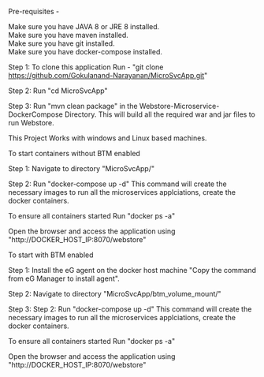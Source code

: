 Pre-requisites  - <br>

  Make sure you have JAVA 8 or JRE 8 installed.<br>
  Make sure you have maven installed.<br>
  Make sure you have git installed.<br>
  Make sure you have docker-compose installed.<br>

Step 1: To clone this application Run - "git clone https://github.com/Gokulanand-Narayanan/MicroSvcApp.git"

Step 2: Run "cd MicroSvcApp"

Step 3: Run "mvn clean package" in the Webstore-Microservice-DockerCompose Directory. This will build all the required war and jar files to run Webstore.

This Project Works with windows and Linux based machines.

To start containers without BTM enabled

Step 1: Navigate to directory "MicroSvcApp/"  

Step 2: Run "docker-compose up -d" This command will create the necessary images to run all the microservices applciations, create the docker containers. 

To ensure all containers started  Run "docker ps -a"

Open the browser and access the application using "http://DOCKER_HOST_IP:8070/webstore"


To start with BTM enabled 

Step 1: Install the eG agent on the docker host machine "Copy the command from eG Manager to install agent".

Step 2: Navigate to directory "MicroSvcApp/btm_volume_mount/" 

Step 3: Step 2: Run "docker-compose up -d" This command will create the necessary images to run all the microservices applciations, create the docker containers.

To ensure all containers started  Run "docker ps -a"

Open the browser and access the application using "http://DOCKER_HOST_IP:8070/webstore"

